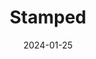 ---
layout: photography
title: "Stamped"
date: 2024-01-25
thumbnail: "/assets/images/Stamped/stamped.jpg"
images:
  - url: "/assets/images/Stamped/stamped.jpg"
    caption: "Marked in time"
    alt: "Stamped impression"
---